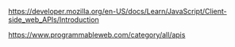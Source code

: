 https://developer.mozilla.org/en-US/docs/Learn/JavaScript/Client-side_web_APIs/Introduction

https://www.programmableweb.com/category/all/apis